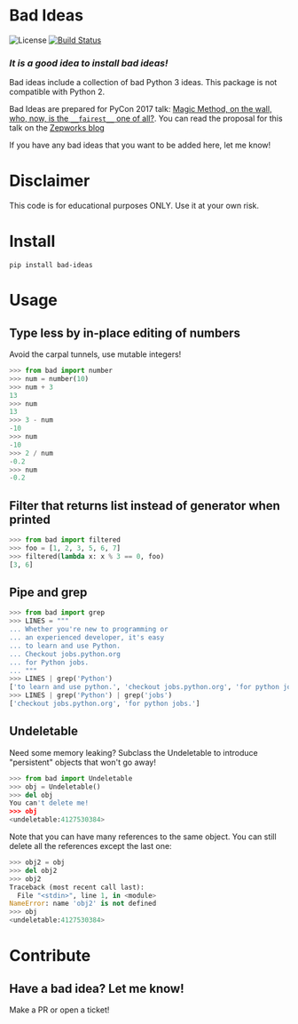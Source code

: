 # Bad Ideas

![License](https://img.shields.io/pypi/l/bad-ideas.svg?version=latest)
[![Build Status](https://travis-ci.org/seperman/bad-ideas.svg?branch=master)](https://travis-ci.org/seperman/bad-ideas)

### *It is a good idea to install bad ideas!*

Bad ideas include a collection of bad Python 3 ideas. This package is not compatible with Python 2.

Bad Ideas are prepared for PyCon 2017 talk: [Magic Method, on the wall, who, now, is the `__fairest__` one of all?](https://us.pycon.org/2017/schedule/presentation/486/). You can read the proposal for this talk on the [Zepworks blog](http://zepworks.com/blog/magic-method-on-the-wall/)

If you have any bad ideas that you want to be added here, let me know!

# Disclaimer

This code is for educational purposes ONLY. Use it at your own risk.

# Install

`pip install bad-ideas`

# Usage

## Type less by in-place editing of numbers
Avoid the carpal tunnels, use mutable integers!

```py
>>> from bad import number
>>> num = number(10)
>>> num + 3
13
>>> num
13
>>> 3 - num
-10
>>> num
-10
>>> 2 / num
-0.2
>>> num
-0.2
```

## Filter that returns list instead of generator when printed

```py
>>> from bad import filtered
>>> foo = [1, 2, 3, 5, 6, 7]
>>> filtered(lambda x: x % 3 == 0, foo)
[3, 6]
```

## Pipe and grep

```py
>>> from bad import grep
>>> LINES = """
... Whether you're new to programming or
... an experienced developer, it's easy
... to learn and use Python.
... Checkout jobs.python.org
... for Python jobs.
... """
>>> LINES | grep('Python')
['to learn and use python.', 'checkout jobs.python.org', 'for python jobs.']
>>> LINES | grep('Python') | grep('jobs')
['checkout jobs.python.org', 'for python jobs.']
```

## Undeletable
Need some memory leaking? Subclass the Undeletable to introduce "persistent" objects that won't go away!

```py
>>> from bad import Undeletable
>>> obj = Undeletable()
>>> del obj
You can't delete me!
>>> obj
<undeletable:4127530384>
```

Note that you can have many references to the same object. You can still delete all the references except the last one:

```py
>>> obj2 = obj
>>> del obj2
>>> obj2
Traceback (most recent call last):
  File "<stdin>", line 1, in <module>
NameError: name 'obj2' is not defined
>>> obj
<undeletable:4127530384>
```

# Contribute

## Have a bad idea? Let me know!

Make a PR or open a ticket!
